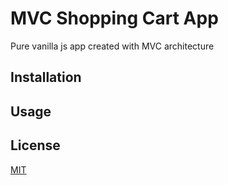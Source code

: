 # MVC Shopping Cart App

Pure vanilla js app created with MVC architecture

## Installation

## Usage

## License

[MIT](https://choosealicense.com/licenses/mit/)
